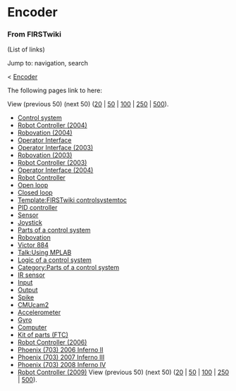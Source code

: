 # Encoder

### From FIRSTwiki

(List of links)

Jump to: navigation, search

&lt; [Encoder](/index.php?title=Encoder&redirect=no "Encoder" )  

The following pages link to here:

View (previous 50) (next 50)
([20](/index.php?title=Special:Whatlinkshere/Encoder&limit=20&from=0
"Special:Whatlinkshere/Encoder" ) |
[50](/index.php?title=Special:Whatlinkshere/Encoder&limit=50&from=0
"Special:Whatlinkshere/Encoder" ) |
[100](/index.php?title=Special:Whatlinkshere/Encoder&limit=100&from=0
"Special:Whatlinkshere/Encoder" ) |
[250](/index.php?title=Special:Whatlinkshere/Encoder&limit=250&from=0
"Special:Whatlinkshere/Encoder" ) |
[500](/index.php?title=Special:Whatlinkshere/Encoder&limit=500&from=0
"Special:Whatlinkshere/Encoder" )).

  * [Control system](Control_system "Control system" )
  * [Robot Controller (2004)](Robot_Controller_%282004%29 "Robot Controller \(2004\)" )
  * [Robovation (2004)](Robovation_%282004%29 "Robovation \(2004\)" )
  * [Operator Interface](operator-interface)
  * [Operator Interface (2003)](Operator_Interface_%282003%29 "Operator Interface \(2003\)" )
  * [Robovation (2003)](Robovation_%282003%29 "Robovation \(2003\)" )
  * [Robot Controller (2003)](Robot_Controller_%282003%29 "Robot Controller \(2003\)" )
  * [Operator Interface (2004)](Operator_Interface_%282004%29 "Operator Interface \(2004\)" )
  * [Robot Controller](robot-controller)
  * [Open loop](Open_loop "Open loop" )
  * [Closed loop](Closed_loop "Closed loop" )
  * [Template:FIRSTwiki controlsystemtoc](Template:FIRSTwiki_controlsystemtoc "Template:FIRSTwiki controlsystemtoc" )
  * [PID controller](PID_controller "PID controller" )
  * [Sensor](sensor)
  * [Joystick](joystick)
  * [Parts of a control system](Parts_of_a_control_system "Parts of a control system" )
  * [Robovation](robovation)
  * [Victor 884](victor-884)
  * [Talk:Using MPLAB](Talk:Using_MPLAB "Talk:Using MPLAB" )
  * [Logic of a control system](Logic_of_a_control_system "Logic of a control system" )
  * [Category:Parts of a control system](Category:Parts_of_a_control_system "Category:Parts of a control system" )
  * [IR sensor](IR_sensor "IR sensor" )
  * [Input](Input "Input" )
  * [Output](Output "Output" )
  * [Spike](spike-relay)
  * [CMUcam2](CMUcam2 "CMUcam2" )
  * [Accelerometer](Accelerometer "Accelerometer" )
  * [Gyro](gyro)
  * [Computer](Computer "Computer" )
  * [Kit of parts (FTC)](Kit_of_parts_%28FTC%29 "Kit of parts \(FTC\)" )
  * [Robot Controller (2006)](Robot_Controller_%282006%29 "Robot Controller \(2006\)" )
  * [Phoenix (703) 2006 Inferno II](Phoenix_%28703%29_2006_Inferno_II "Phoenix \(703\) 2006 Inferno II" )
  * [Phoenix (703) 2007 Inferno III](Phoenix_%28703%29_2007_Inferno_III "Phoenix \(703\) 2007 Inferno III" )
  * [Phoenix (703) 2008 Inferno IV](Phoenix_%28703%29_2008_Inferno_IV "Phoenix \(703\) 2008 Inferno IV" )
  * [Robot Controller (2009)](Robot_Controller_%282009%29 "Robot Controller \(2009\)" )
View (previous 50) (next 50)
([20](/index.php?title=Special:Whatlinkshere/Encoder&limit=20&from=0
"Special:Whatlinkshere/Encoder" ) |
[50](/index.php?title=Special:Whatlinkshere/Encoder&limit=50&from=0
"Special:Whatlinkshere/Encoder" ) |
[100](/index.php?title=Special:Whatlinkshere/Encoder&limit=100&from=0
"Special:Whatlinkshere/Encoder" ) |
[250](/index.php?title=Special:Whatlinkshere/Encoder&limit=250&from=0
"Special:Whatlinkshere/Encoder" ) |
[500](/index.php?title=Special:Whatlinkshere/Encoder&limit=500&from=0
"Special:Whatlinkshere/Encoder" )).

